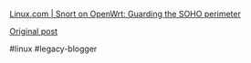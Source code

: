 <!--
date: '2006-03-28'
published: true
slug: 2006-03-linuxcom-snort-on-openwrt-guarding
time_to_read: 5
title: 'Linux.com | Snort on OpenWrt: Guarding the SOHO perimeter'
-->

[Linux.com | Snort on OpenWrt: Guarding the SOHO perimeter](http://www.linux.com/article.pl?sid=06/03/20/2239256)

[Original post](https://ysfk.blogspot.com/2006/03/linuxcom-snort-on-openwrt-guarding.html)

#linux #legacy-blogger 